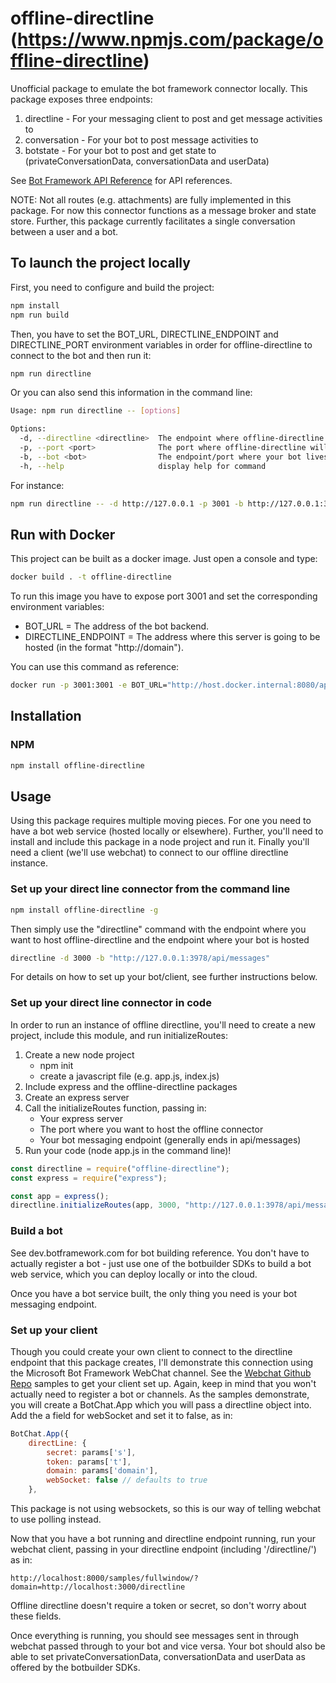 offline-directline
(https://www.npmjs.com/package/offline-directline)
================
Unofficial package to emulate the bot framework connector locally. This package exposes three endpoints: 
1. directline - For your messaging client to post and get message activities to
2. conversation - For your bot to post message activities to
3. botstate - For your bot to post and get state to (privateConversationData, conversationData and userData)

See [Bot Framework API Reference](https://docs.microsoft.com/en-us/bot-framework/rest-api/bot-framework-rest-connector-api-reference) for API references. 

NOTE: Not all routes (e.g. attachments) are fully implemented in this package. For now this connector functions as a message broker and state store. Further, this package currently facilitates a single conversation between a user and a bot.

## To launch the project locally

First, you need to configure and build the project:

```sh
npm install
npm run build
```

Then, you have to set the BOT_URL, DIRECTLINE_ENDPOINT and DIRECTLINE_PORT environment variables in order for offline-directline to connect to the bot and then run it:

```sh
npm run directline
```

Or you can also send this information in the command line:
```sh
Usage: npm run directline -- [options]

Options:
  -d, --directline <directline>  The endpoint where offline-directline will run without port information (default: "http://127.0.0.1", env: DIRECTLINE_ENDPOINT)
  -p, --port <port>              The port where offline-directline will listen (default: "3001", env: DIRECTLINE_PORT)
  -b, --bot <bot>                The endpoint/port where your bot lives (default: "http://127.0.0.1:3978/api/messages", env: BOT_URL)
  -h, --help                     display help for command
```

For instance: 

```sh
npm run directline -- -d http://127.0.0.1 -p 3001 -b http://127.0.0.1:3878/api/messages
```

## Run with Docker

This project can be built as a docker image. Just open a console and type:

```sh
docker build . -t offline-directline
```

To run this image you have to expose port 3001 and set the corresponding environment variables:

- BOT_URL = The address of the bot backend.
- DIRECTLINE_ENDPOINT = The address where this server is going to be hosted (in the format "http://domain").

You can use this command as reference:

```sh
docker run -p 3001:3001 -e BOT_URL="http://host.docker.internal:8080/api/messages" -e DIRECTLINE_ENDPOINT="http://host.docker.internal" -d offline-directline
```

## Installation

### NPM

```sh
npm install offline-directline
```

## Usage

Using this package requires multiple moving pieces. For one you need to have a bot web service (hosted locally or elsewhere). Further, you'll need to install and include this package in a node project and run it. Finally you'll need a client (we'll use webchat) to connect to our offline directline instance. 

### Set up your direct line connector from the command line

```sh
npm install offline-directline -g
```
Then simply use the "directline" command with the endpoint where you want to host offline-directline and the endpoint where your bot is hosted

```sh
directline -d 3000 -b "http://127.0.0.1:3978/api/messages"
```

For details on how to set up your bot/client, see further instructions below.

### Set up your direct line connector in code
In order to run an instance of offline directline, you'll need to create a new project, include this module, and run initializeRoutes:

1. Create a new node project 
    * npm init 
    * create a javascript file (e.g. app.js, index.js)
2. Include express and the offline-directline packages
3. Create an express server
4. Call the initializeRoutes function, passing in:
    * Your express server
    * The port where you want to host the offline connector
    * Your bot messaging endpoint (generally ends in api/messages)
4. Run your code (node app.js in the command line)!

```js
const directline = require("offline-directline");
const express = require("express");

const app = express();
directline.initializeRoutes(app, 3000, "http://127.0.0.1:3978/api/messages");
```

### Build a bot 
See dev.botframework.com for bot building reference. You don't have to actually register a bot - just use one of the botbuilder SDKs to build a bot web service, which you can deploy locally or into the cloud. 

Once you have a bot service built, the only thing you need is your bot messaging endpoint.

### Set up your client
Though you could create your own client to connect to the directline endpoint that this package creates, I'll demonstrate this connection using the Microsoft Bot Framework WebChat channel. See the [Webchat Github Repo](https://github.com/Microsoft/BotFramework-WebChat) samples to get your client set up. Again, keep in mind that you won't actually need to register a bot or channels. As the samples demonstrate, you will create a BotChat.App which you will pass a directline object into. Add the a field for webSocket and set it to false, as in:

```js
BotChat.App({
    directLine: {
        secret: params['s'],
        token: params['t'],
        domain: params['domain'],
        webSocket: false // defaults to true
    },
```
This package is not using websockets, so this is our way of telling webchat to use polling instead. 

Now that you have a bot running and directline endpoint running, run your webchat client, passing in your directline endpoint (including '/directline/') as in:

```
http://localhost:8000/samples/fullwindow/?domain=http://localhost:3000/directline
```
Offline directline doesn't require a token or secret, so don't worry about these fields. 


Once everything is running, you should see messages sent in through webchat passed through to your bot and vice versa. Your bot should also be able to set privateConversationData, conversationData and userData as offered by the botbuilder SDKs.
